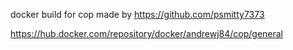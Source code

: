docker build for cop made by https://github.com/psmitty7373

https://hub.docker.com/repository/docker/andrewj84/cop/general

